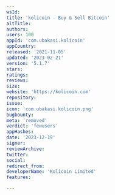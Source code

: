 ```yaml
---
wsId: 
title: 'kolicoin - Buy & Sell Bitcoin'
altTitle: 
authors: 
users: 100
appId: 'com.ubakasi.kolicoin'
appCountry: 
released: '2021-11-05'
updated: '2023-02-21'
version: '5.1.7'
stars: 
ratings: 
reviews: 
size: 
website: 'https://kolicoin.com'
repository: 
issue: 
icon: 'com.ubakasi.kolicoin.png'
bugbounty: 
meta: 'removed'
verdict: 'fewusers'
appHashes: 
date: '2023-12-19'
signer: 
reviewArchive: 
twitter: 
social: 
redirect_from: 
developerName: 'Kolicoin Limited'
features: 

---
```


